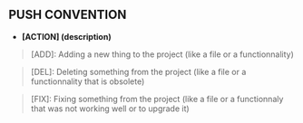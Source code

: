 ## PUSH CONVENTION

*  __[ACTION]  (description)__


> [ADD]: 
  Adding a new thing to the project (like a file or a functionnality)

> [DEL]:
  Deleting something from the project (like a file or a functionnality that is obsolete)

> [FIX]:
  Fixing something from the project (like a file or a functionnaly that was not working well or to upgrade it)